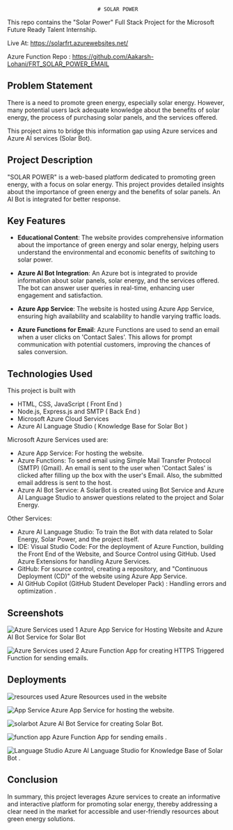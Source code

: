                                 # SOLAR POWER

This repo contains the "Solar Power" Full Stack Project for the Microsoft Future Ready Talent Internship.

Live At: https://solarfrt.azurewebsites.net/

Azure Function Repo : https://github.com/Aakarsh-Lohani/FRT_SOLAR_POWER_EMAIL
## Problem Statement 

There is a need to promote green energy, especially solar energy. However, many potential users lack adequate knowledge about the benefits of solar energy, the process of purchasing solar panels, and the services offered. 

This project aims to bridge this information gap using Azure services and Azure AI services (Solar Bot).

## Project Description

"SOLAR POWER" is a web-based platform dedicated to promoting green energy, with a focus on solar energy. This project provides detailed insights about the importance of green energy and the benefits of solar panels. An AI Bot is integrated for better response.

## Key Features

- **Educational Content**: The website provides comprehensive information about the importance of green energy and solar energy, helping users understand the environmental and economic benefits of switching to solar power.

- **Azure AI Bot Integration**: An Azure bot is integrated to provide information about solar panels, solar energy, and the services offered. The bot can answer user queries in real-time, enhancing user engagement and satisfaction.

- **Azure App Service**: The website is hosted using Azure App Service, ensuring high availability and scalability to handle varying traffic loads.

- **Azure Functions for Email**: Azure Functions are used to send an email when a user clicks on 'Contact Sales'. This allows for prompt communication with potential customers, improving the chances of sales conversion.

## Technologies Used

This project is built with 
 - HTML, CSS, JavaScript ( Front End )
 - Node.js, Express.js and SMTP ( Back End )
 - Microsoft Azure Cloud Services
 - Azure AI Language Studio ( Knowledge Base for Solar Bot ) 

Microsoft Azure Services used are:
 - Azure App Service: For hosting the website.
 - Azure Functions: To send email using Simple Mail Transfer Protocol (SMTP) (Gmail). An email is sent to the user when 'Contact Sales' is clicked after filling up the box with the user's Email. Also, the submitted email address is sent to the host.
 - Azure AI Bot Service: A SolarBot is created using Bot Service and Azure AI Language Studio to answer questions related to the project and Solar Energy.

Other Services:
 - Azure AI Language Studio: To train the Bot with data related to Solar Energy, Solar Power, and the project itself.
 - IDE: Visual Studio Code: For the deployment of Azure Function, building the Front End of the Website, and Source Control using GitHub. Used Azure Extensions for handling Azure Services.
 - GitHub: For source control, creating a repository, and "Continuous Deployment (CD)" of the website using Azure App Service.
 - AI GitHub Copilot (GitHub Student Developer Pack) : Handling errors and optimization .

## Screenshots

![Azure Services used 1](https://github.com/Aakarsh-Lohani/FRT_Solar_Power/assets/134588187/e28a1368-c06f-41fb-a2af-86b5223a6c44)
Azure App Service for Hosting Website and Azure AI Bot Service for Solar Bot


![Azure Services used 2](https://github.com/Aakarsh-Lohani/FRT_Solar_Power/assets/134588187/852d4079-8957-4ac4-ba97-a789d630d497)
Azure Function App for creating HTTPS Triggered Function for sending emails.


## Deployments
![resources used](https://github.com/Aakarsh-Lohani/FRT_Solar_Power/assets/134588187/6fb8ee38-43e3-45a4-86ea-f4e76cf3149e)
Azure Resources used in the website


![App Service](https://github.com/Aakarsh-Lohani/FRT_Solar_Power/assets/134588187/6f33a35d-391f-4218-b611-95d12960e987)
Azure App Service for hosting the website.


![solarbot](https://github.com/Aakarsh-Lohani/FRT_Solar_Power/assets/134588187/b086b605-b4c2-472c-9d16-967dd4d29e5b)
Azure AI Bot Service for creating Solar Bot.

![function app](https://github.com/Aakarsh-Lohani/FRT_Solar_Power/assets/134588187/9294efb8-0cc2-4e8b-b2f6-d1036b7d93b9)
Azure Function App for sending emails .

![Language Studio](https://github.com/Aakarsh-Lohani/FRT_Solar_Power/assets/134588187/77040000-19a1-41b8-ab9c-6ec4cc2a56f7)
Azure AI Language Studio for Knowledge Base of Solar Bot .




## Conclusion

In summary, this project leverages Azure services to create an informative and interactive platform for promoting solar energy, thereby addressing a clear need in the market for accessible and user-friendly resources about green energy solutions.
